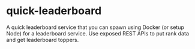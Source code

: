 # quick-leaderboard
A quick leaderboard service that you can spawn using Docker (or setup Node) for a leaderboard service. Use exposed REST APIs to put rank data and get leaderboard toppers.
